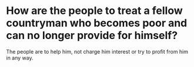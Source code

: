 # How are the people to treat a fellow countryman who becomes poor and can no longer provide for himself?

The people are to help him, not charge him interest or try to profit from him in any way.
